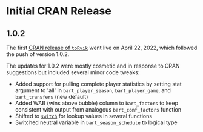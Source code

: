 # Initial CRAN Release 
## 1.0.2

The first [CRAN release of `toRvik`](https://cran.r-project.org/package=toRvik) went live on April 22, 2022, which followed the push of version 1.0.2. 

The updates for 1.0.2 were mostly cosmetic and in response to CRAN suggestions but included several minor code tweaks:

- Added support for pulling complete player statistics by setting stat argument to 'all' in `bart_player_season`, `bart_player_game`, and `bart_transfers` (new default)
- Added WAB (wins above bubble) column to `bart_factors` to keep consistent with output from analogous `bart_conf_factors` function
- Shifted to [`switch`](https://www.rdocumentation.org/packages/base/versions/3.6.2/topics/switch) for lookup values in several functions
- Switched neutral variable in `bart_season_schedule` to logical type

